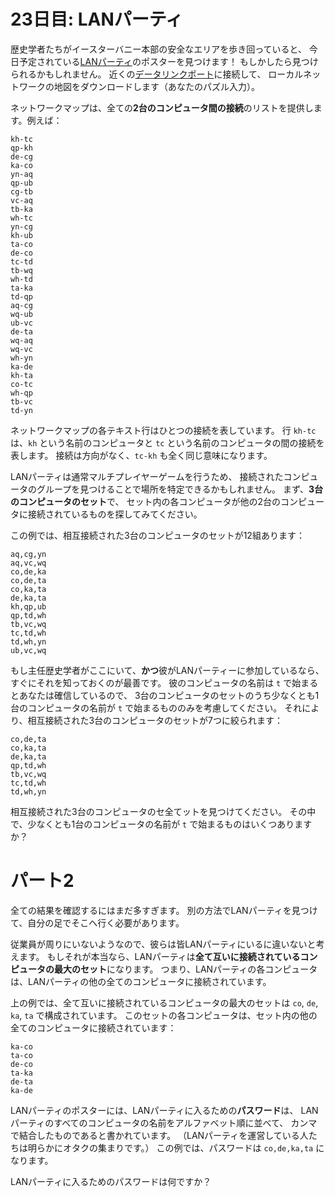 # 23日目: LANパーティ

歴史学者たちがイースターバニー本部の安全なエリアを歩き回っていると、
今日予定されている[LANパーティ](https://ja.wikipedia.org/wiki/LAN%E3%83%91%E3%83%BC%E3%83%86%E3%82%A3%E3%83%BC)のポスターを見つけます！
もしかしたら見つけられるかもしれません。
近くの[データリンクポート](../2016/day9.md)に接続して、
ローカルネットワークの地図をダウンロードします（あなたのパズル入力）。

ネットワークマップは、全ての**2台のコンピュータ間の接続**のリストを提供します。例えば：

```
kh-tc
qp-kh
de-cg
ka-co
yn-aq
qp-ub
cg-tb
vc-aq
tb-ka
wh-tc
yn-cg
kh-ub
ta-co
de-co
tc-td
tb-wq
wh-td
ta-ka
td-qp
aq-cg
wq-ub
ub-vc
de-ta
wq-aq
wq-vc
wh-yn
ka-de
kh-ta
co-tc
wh-qp
tb-vc
td-yn
```

ネットワークマップの各テキスト行はひとつの接続を表しています。
行 `kh-tc` は、`kh` という名前のコンピュータと `tc` という名前のコンピュータの間の接続を表します。
接続は方向がなく、`tc-kh` も全く同じ意味になります。

LANパーティは通常マルチプレイヤーゲームを行うため、
接続されたコンピュータのグループを見つけることで場所を特定できるかもしれません。
まず、**3台のコンピュータのセット**で、
セット内の各コンピュータが他の2台のコンピュータに接続されているものを探してみてください。

この例では、相互接続された3台のコンピュータのセットが12組あります：

```
aq,cg,yn
aq,vc,wq
co,de,ka
co,de,ta
co,ka,ta
de,ka,ta
kh,qp,ub
qp,td,wh
tb,vc,wq
tc,td,wh
td,wh,yn
ub,vc,wq
```

もし主任歴史学者がここにいて、**かつ**彼がLANパーティーに参加しているなら、すぐにそれを知っておくのが最善です。
彼のコンピュータの名前は `t` で始まるとあなたは確信しているので、
3台のコンピュータのセットのうち少なくとも1台のコンピュータの名前が
`t` で始まるもののみを考慮してください。
それにより、相互接続された3台のコンピュータのセットが7つに絞られます：

```
co,de,ta
co,ka,ta
de,ka,ta
qp,td,wh
tb,vc,wq
tc,td,wh
td,wh,yn
```

相互接続された3台のコンピュータのセ全てットを見つけてください。
その中で、少なくとも1台のコンピュータの名前が `t` で始まるものはいくつありますか？

# パート2

全ての結果を確認するにはまだ多すぎます。
別の方法でLANパーティを見つけて、自分の足でそこへ行く必要があります。

従業員が周りにいないようなので、彼らは皆LANパーティにいるに違いないと考えます。
もしそれが本当なら、LANパーティは**全て互いに接続されているコンピュータの最大のセット**になります。
つまり、LANパーティの各コンピュータは、LANパーティの他の全てのコンピュータに接続されています。

上の例では、全て互いに接続されているコンピュータの最大のセットは `co`, `de`, `ka`, `ta` で構成されています。
このセットの各コンピュータは、セット内の他の全てのコンピュータに接続されています：

```
ka-co
ta-co
de-co
ta-ka
de-ta
ka-de
```

LANパーティのポスターには、LANパーティに入るための**パスワード**は、
LANパーティのすべてのコンピュータの名前をアルファベット順に並べて、
カンマで結合したものであると書かれています。
（LANパーティを運営している人たちは明らかにオタクの集まりです。）
この例では、パスワードは `co,de,ka,ta` になります。

LANパーティに入るためのパスワードは何ですか？
